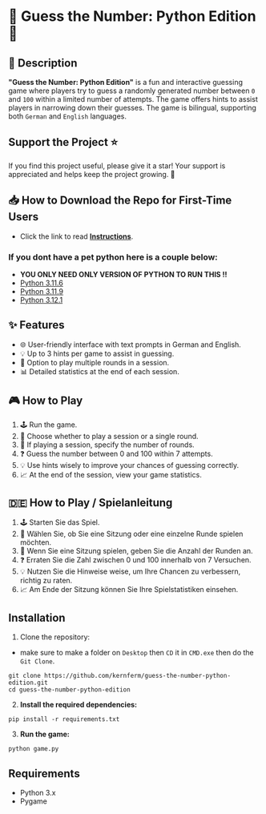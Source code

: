 # 🎲 Guess the Number: Python Edition 🎲

## 📝 Description
**"Guess the Number: Python Edition"** is a fun and interactive guessing game where players try to guess a randomly generated number between `0` and `100` within a limited number of attempts. The game offers hints to assist players in narrowing down their guesses. The game is bilingual, supporting both `German` and `English` languages.

## Support the Project ⭐

If you find this project useful, please give it a star! Your support is appreciated and helps keep the project growing. 🌟


## 📥 How to Download the Repo for First-Time Users

- Click the link to read [**Instructions**](https://www.gitprojects.fnbubbles420.org/how-to-download-repos).

 ### If you dont have a pet python here is a couple below:
- **YOU ONLY NEED ONLY VERSION OF PYTHON TO RUN THIS !!**
- [Python 3.11.6](https://github.com/KernFerm/Py3.11.6installer)
- [Python 3.11.9](https://github.com/KernFerm/Py3.11.9installer)
- [Python 3.12.1](https://github.com/KernFerm/Py3.12.1-installer-batch)

## ✨ Features
- 🌐 User-friendly interface with text prompts in German and English.
- 💡 Up to 3 hints per game to assist in guessing.
- 🔄 Option to play multiple rounds in a session.
- 📊 Detailed statistics at the end of each session.

## 🎮 How to Play
1. 🕹️ Run the game.
2. 🤔 Choose whether to play a session or a single round.
3. 🔢 If playing a session, specify the number of rounds.
4. ❓ Guess the number between 0 and 100 within 7 attempts.
5. 💡 Use hints wisely to improve your chances of guessing correctly.
6. 📈 At the end of the session, view your game statistics.

## 🇩🇪 How to Play / Spielanleitung
1. 🕹️ Starten Sie das Spiel.
2. 🤔 Wählen Sie, ob Sie eine Sitzung oder eine einzelne Runde spielen möchten.
3. 🔢 Wenn Sie eine Sitzung spielen, geben Sie die Anzahl der Runden an.
4. ❓ Erraten Sie die Zahl zwischen 0 und 100 innerhalb von 7 Versuchen.
5. 💡 Nutzen Sie die Hinweise weise, um Ihre Chancen zu verbessern, richtig zu raten.
6. 📈 Am Ende der Sitzung können Sie Ihre Spielstatistiken einsehen.


## Installation
1. Clone the repository:
  - make sure to make a folder on `Desktop` then `CD` it in `CMD.exe` then do the `Git Clone`.
  ```
  git clone https://github.com/kernferm/guess-the-number-python-edition.git
  cd guess-the-number-python-edition
  ```

2. **Install the required dependencies:**

  ```
  pip install -r requirements.txt
  ```

3. **Run the game:**

  ```
  python game.py
  ```

## Requirements

  - Python 3.x
  - Pygame






